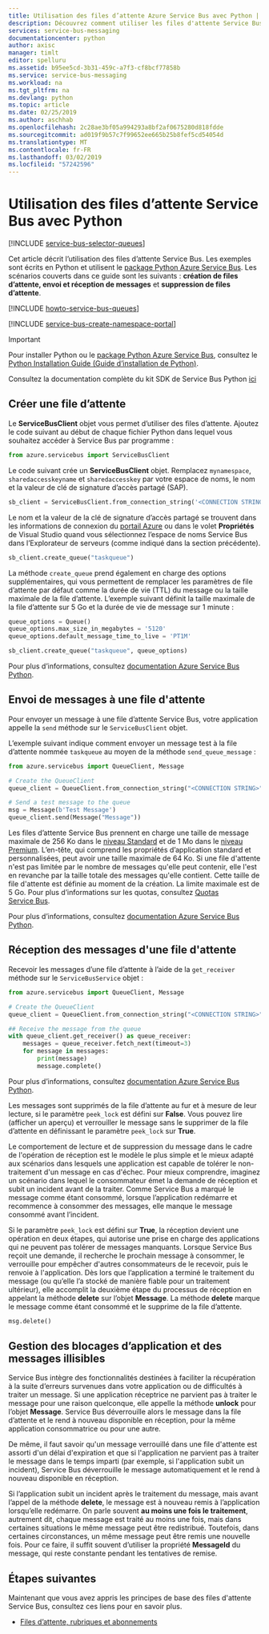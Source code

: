 ```yaml
---
title: Utilisation des files d’attente Azure Service Bus avec Python | Microsoft Docs
description: Découvrez comment utiliser les files d'attente Service Bus Azure depuis Python.
services: service-bus-messaging
documentationcenter: python
author: axisc
manager: timlt
editor: spelluru
ms.assetid: b95ee5cd-3b31-459c-a7f3-cf8bcf77858b
ms.service: service-bus-messaging
ms.workload: na
ms.tgt_pltfrm: na
ms.devlang: python
ms.topic: article
ms.date: 02/25/2019
ms.author: aschhab
ms.openlocfilehash: 2c28ae3bf05a994293a8bf2af0675280d818fdde
ms.sourcegitcommit: ad019f9b57c7f99652ee665b25b8fef5cd54054d
ms.translationtype: MT
ms.contentlocale: fr-FR
ms.lasthandoff: 03/02/2019
ms.locfileid: "57242596"
---
```

# <a name="how-to-use-service-bus-queues-with-python"></a>Utilisation des files d’attente Service Bus avec Python

[!INCLUDE [service-bus-selector-queues](../../includes/service-bus-selector-queues.md)]

Cet article décrit l’utilisation des files d’attente Service Bus. Les exemples sont écrits en Python et utilisent le [package Python Azure Service Bus][Python Azure Service Bus package]. Les scénarios couverts dans ce guide sont les suivants : **création de files d’attente, envoi et réception de messages** et **suppression de files d’attente**.

[!INCLUDE [howto-service-bus-queues](../../includes/howto-service-bus-queues.md)]

[!INCLUDE [service-bus-create-namespace-portal](../../includes/service-bus-create-namespace-portal.md)]

> [!IMPORTANT]
> Pour installer Python ou le [package Python Azure Service Bus][Python Azure Service Bus package], consultez le [Python Installation Guide (Guide d’installation de Python)](../python-how-to-install.md).
> 
> Consultez la documentation complète du kit SDK de Service Bus Python [ici](/python/api/overview/azure/servicebus?view=azure-python)


## <a name="create-a-queue"></a>Créer une file d’attente
Le **ServiceBusClient** objet vous permet d’utiliser des files d’attente. Ajoutez le code suivant au début de chaque fichier Python dans lequel vous souhaitez accéder à Service Bus par programme :

```python
from azure.servicebus import ServiceBusClient
```

Le code suivant crée un **ServiceBusClient** objet. Remplacez `mynamespace`, `sharedaccesskeyname` et `sharedaccesskey` par votre espace de noms, le nom et la valeur de clé de signature d’accès partagé (SAP).

```python
sb_client = ServiceBusClient.from_connection_string('<CONNECTION STRING>')
```

Le nom et la valeur de la clé de signature d’accès partagé se trouvent dans les informations de connexion du [portail Azure][Azure portal] ou dans le volet **Propriétés** de Visual Studio quand vous sélectionnez l’espace de noms Service Bus dans l’Explorateur de serveurs (comme indiqué dans la section précédente).

```python
sb_client.create_queue("taskqueue")
```

La méthode `create_queue` prend également en charge des options supplémentaires, qui vous permettent de remplacer les paramètres de file d’attente par défaut comme la durée de vie (TTL) du message ou la taille maximale de la file d’attente. L’exemple suivant définit la taille maximale de la file d’attente sur 5 Go et la durée de vie de message sur 1 minute :

```python
queue_options = Queue()
queue_options.max_size_in_megabytes = '5120'
queue_options.default_message_time_to_live = 'PT1M'

sb_client.create_queue("taskqueue", queue_options)
```

Pour plus d’informations, consultez [documentation Azure Service Bus Python](/python/api/overview/azure/servicebus?view=azure-python).

## <a name="send-messages-to-a-queue"></a>Envoi de messages à une file d'attente
Pour envoyer un message à une file d’attente Service Bus, votre application appelle la `send` méthode sur le `ServiceBusClient` objet.

L’exemple suivant indique comment envoyer un message test à la file d’attente nommée `taskqueue` au moyen de la méthode `send_queue_message` :

```python
from azure.servicebus import QueueClient, Message

# Create the QueueClient 
queue_client = QueueClient.from_connection_string("<CONNECTION STRING>", "<QUEUE NAME>")

# Send a test message to the queue
msg = Message(b'Test Message')
queue_client.send(Message("Message"))
```

Les files d’attente Service Bus prennent en charge une taille de message maximale de 256 Ko dans le [niveau Standard](service-bus-premium-messaging.md) et de 1 Mo dans le [niveau Premium](service-bus-premium-messaging.md). L’en-tête, qui comprend les propriétés d’application standard et personnalisées, peut avoir une taille maximale de 64 Ko. Si une file d'attente n'est pas limitée par le nombre de messages qu'elle peut contenir, elle l'est en revanche par la taille totale des messages qu'elle contient. Cette taille de file d'attente est définie au moment de la création. La limite maximale est de 5 Go. Pour plus d’informations sur les quotas, consultez [Quotas Service Bus][Service Bus quotas].

Pour plus d’informations, consultez [documentation Azure Service Bus Python](/python/api/overview/azure/servicebus?view=azure-python).

## <a name="receive-messages-from-a-queue"></a>Réception des messages d'une file d'attente
Recevoir les messages d’une file d’attente à l’aide de la `get_receiver` méthode sur le `ServiceBusService` objet :

```python
from azure.servicebus import QueueClient, Message

# Create the QueueClient 
queue_client = QueueClient.from_connection_string("<CONNECTION STRING>", "<QUEUE NAME>")

## Receive the message from the queue
with queue_client.get_receiver() as queue_receiver:
    messages = queue_receiver.fetch_next(timeout=3)
    for message in messages:
        print(message)
        message.complete()
```

Pour plus d’informations, consultez [documentation Azure Service Bus Python](/python/api/overview/azure/servicebus?view=azure-python).


Les messages sont supprimés de la file d’attente au fur et à mesure de leur lecture, si le paramètre `peek_lock` est défini sur **False**. Vous pouvez lire (afficher un aperçu) et verrouiller le message sans le supprimer de la file d’attente en définissant le paramètre `peek_lock` sur **True**.

Le comportement de lecture et de suppression du message dans le cadre de l'opération de réception est le modèle le plus simple et le mieux adapté aux scénarios dans lesquels une application est capable de tolérer le non-traitement d'un message en cas d'échec. Pour mieux comprendre, imaginez un scénario dans lequel le consommateur émet la demande de réception et subit un incident avant de la traiter. Comme Service Bus a marqué le message comme étant consommé, lorsque l’application redémarre et recommence à consommer des messages, elle manque le message consommé avant l’incident.

Si le paramètre `peek_lock` est défini sur **True**, la réception devient une opération en deux étapes, qui autorise une prise en charge des applications qui ne peuvent pas tolérer de messages manquants. Lorsque Service Bus reçoit une demande, il recherche le prochain message à consommer, le verrouille pour empêcher d'autres consommateurs de le recevoir, puis le renvoie à l'application. Dès lors que l’application a terminé le traitement du message (ou qu’elle l’a stocké de manière fiable pour un traitement ultérieur), elle accomplit la deuxième étape du processus de réception en appelant la méthode **delete** sur l’objet **Message**. La méthode **delete** marque le message comme étant consommé et le supprime de la file d’attente.

```python
msg.delete()
```

## <a name="how-to-handle-application-crashes-and-unreadable-messages"></a>Gestion des blocages d’application et des messages illisibles
Service Bus intègre des fonctionnalités destinées à faciliter la récupération à la suite d’erreurs survenues dans votre application ou de difficultés à traiter un message. Si une application réceptrice ne parvient pas à traiter le message pour une raison quelconque, elle appelle la méthode **unlock** pour l’objet **Message**. Service Bus déverrouille alors le message dans la file d’attente et le rend à nouveau disponible en réception, pour la même application consommatrice ou pour une autre.

De même, il faut savoir qu'un message verrouillé dans une file d'attente est assorti d'un délai d'expiration et que si l'application ne parvient pas à traiter le message dans le temps imparti (par exemple, si l'application subit un incident), Service Bus déverrouille le message automatiquement et le rend à nouveau disponible en réception.

Si l’application subit un incident après le traitement du message, mais avant l’appel de la méthode **delete**, le message est à nouveau remis à l’application lorsqu’elle redémarre. On parle souvent **au moins une fois le traitement**, autrement dit, chaque message est traité au moins une fois, mais dans certaines situations le même message peut être redistribué. Toutefois, dans certaines circonstances, un même message peut être remis une nouvelle fois. Pour ce faire, il suffit souvent d’utiliser la propriété **MessageId** du message, qui reste constante pendant les tentatives de remise.

## <a name="next-steps"></a>Étapes suivantes
Maintenant que vous avez appris les principes de base des files d'attente Service Bus, consultez ces liens pour en savoir plus.

* [Files d’attente, rubriques et abonnements][Queues, topics, and subscriptions]

[Azure portal]: https://portal.azure.com
[Python Azure Service Bus package]: https://pypi.python.org/pypi/azure-servicebus  
[Queues, topics, and subscriptions]: service-bus-queues-topics-subscriptions.md
[Service Bus quotas]: service-bus-quotas.md

